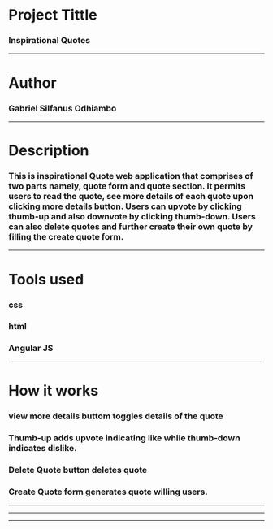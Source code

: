 # Project Tittle
### Inspirational Quotes

___

# Author
### Gabriel Silfanus Odhiambo

___
# Description

### This is inspirational Quote web application that comprises of two parts namely, quote form and quote section. It permits users to read the quote, see more details of each quote upon clicking more details button. Users can upvote by clicking thumb-up and also downvote by clicking thumb-down. Users can also delete quotes and further create their own quote by filling the create quote form.


___

# Tools used

### css
### html
### Angular JS

___

# How it works
### view more details buttom toggles details of the quote 
### Thumb-up adds upvote indicating like while thumb-down indicates dislike.
### Delete Quote button deletes quote 
### Create Quote form generates quote willing users.

___
<!-- 
# Installation
### git clone : https://github.com/gabyxbinnaeah/Quotes.git 
### open the project in your code editor. -->

___

<!-- # Live link 
### to access project click: https://gabyxbinnaeah.github.io/Quotes/   -->

___




